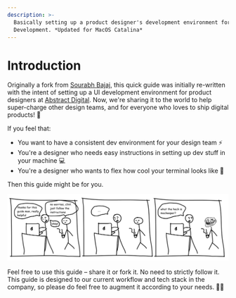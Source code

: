 ```yaml
---
description: >-
  Basically setting up a product designer's development environment for UI
  Development. *Updated for MacOS Catalina*
---
```


# Introduction

Originally a fork from [Sourabh Bajaj](http://sourabhbajaj.com/mac-setup/), this quick guide was initially re-written with the intent of setting up a UI development environment for product designers at [Abstract Digital](https://abstract.ph/). Now, we're sharing it to the world to help super-charge other design teams, and for everyone who loves to ship digital products! 🚀

If you feel that:

* You want to have a consistent dev environment for your design team ⚡
* You're a designer who needs easy instructions in setting up dev stuff in your machine 💻
* You're a designer who wants to flex how cool your terminal looks like 💪

Then this guide might be for you. 

![Just a typical day at the office](.gitbook/assets/frame.png)

Feel free to use this guide – share it or fork it. No need to strictly follow it. This guide is designed to our current workflow and tech stack in the company, so please do feel free to augment it according to your needs. 🦄✨

